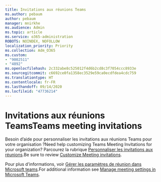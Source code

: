 ```yaml
---
title: Invitations aux réunions Teams
ms.author: pebaum
author: pebaum
manager: mnirkhe
ms.audience: Admin
ms.topic: article
ms.service: o365-administration
ROBOTS: NOINDEX, NOFOLLOW
localization_priority: Priority
ms.collection: Adm_O365
ms.custom:
- "9002511"
- "4892"
ms.openlocfilehash: 2c332abe8c525012f4d6b2cd8c3f7054ccc8933e
ms.sourcegitcommit: c6692ce0fa1358ec3529e59ca0ecdfdea4cdc759
ms.translationtype: HT
ms.contentlocale: fr-FR
ms.lasthandoff: 09/14/2020
ms.locfileid: "47736214"
---
```

# <a name="teams-meeting-invitations"></a><span data-ttu-id="e3761-102">Invitations aux réunions Teams</span><span class="sxs-lookup"><span data-stu-id="e3761-102">Teams meeting invitations</span></span>

<span data-ttu-id="e3761-103">Besoin d’aide pour personnaliser les invitations aux réunions Teams pour votre organisation ?</span><span class="sxs-lookup"><span data-stu-id="e3761-103">Need help customizing Teams Meeting Invitations for your organization?</span></span> <span data-ttu-id="e3761-104">Parcourez la rubrique [Personnaliser les invitations aux réunions](https://docs.microsoft.com/microsoftteams/meeting-settings-in-teams#customize-meeting-invitations).</span><span class="sxs-lookup"><span data-stu-id="e3761-104">Be sure to review [Customize Meeting invitations](https://docs.microsoft.com/microsoftteams/meeting-settings-in-teams#customize-meeting-invitations).</span></span>  

<span data-ttu-id="e3761-105">Pour plus d’informations, voir [Gérer les paramètres de réunion dans Microsoft teams](https://docs.microsoft.com/microsoftteams/meeting-settings-in-teams).</span><span class="sxs-lookup"><span data-stu-id="e3761-105">For additional information see [Manage meeting settings in Microsoft Teams](https://docs.microsoft.com/microsoftteams/meeting-settings-in-teams).</span></span>
